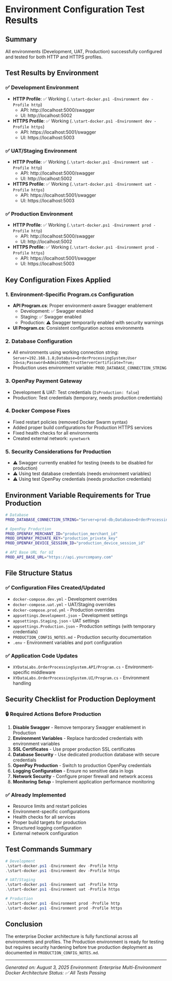 # Environment Configuration Test Results

## Summary
All environments (Development, UAT, Production) successfully configured and tested for both HTTP and HTTPS profiles.

## Test Results by Environment

### ✅ Development Environment
- **HTTP Profile**: ✅ Working (`.\start-docker.ps1 -Environment dev -Profile http`)
  - API: http://localhost:5000/swagger
  - UI: http://localhost:5002
- **HTTPS Profile**: ✅ Working (`.\start-docker.ps1 -Environment dev -Profile https`)
  - API: https://localhost:5001/swagger
  - UI: https://localhost:5003

### ✅ UAT/Staging Environment
- **HTTP Profile**: ✅ Working (`.\start-docker.ps1 -Environment uat -Profile http`)
  - API: http://localhost:5000/swagger
  - UI: http://localhost:5002
- **HTTPS Profile**: ✅ Working (`.\start-docker.ps1 -Environment uat -Profile https`)
  - API: https://localhost:5001/swagger
  - UI: https://localhost:5003

### ✅ Production Environment
- **HTTP Profile**: ✅ Working (`.\start-docker.ps1 -Environment prod -Profile http`)
  - API: http://localhost:5000/swagger
  - UI: http://localhost:5002
- **HTTPS Profile**: ✅ Working (`.\start-docker.ps1 -Environment prod -Profile https`)
  - API: https://localhost:5001/swagger
  - UI: https://localhost:5003

## Key Configuration Fixes Applied

### 1. Environment-Specific Program.cs Configuration
- **API Program.cs**: Proper environment-aware Swagger enablement
  - Development: ✅ Swagger enabled
  - Staging: ✅ Swagger enabled
  - Production: ⚠️ Swagger temporarily enabled with security warnings
- **UI Program.cs**: Consistent configuration across environments

### 2. Database Configuration
- All environments using working connection string: `Server=192.168.1.8;Database=OrderProcessingSystem;User Id=sa;Password=Admin100@;TrustServerCertificate=True;`
- Production uses environment variable: `PROD_DATABASE_CONNECTION_STRING`

### 3. OpenPay Payment Gateway
- Development & UAT: Test credentials (`IsProduction: false`)
- Production: Test credentials (temporary, needs production credentials)

### 4. Docker Compose Fixes
- Fixed restart policies (removed Docker Swarm syntax)
- Added proper build configurations for Production HTTPS services
- Fixed health checks for all environments
- Created external network: `xynetwork`

### 5. Security Considerations for Production
- ⚠️ Swagger currently enabled for testing (needs to be disabled for production)
- ⚠️ Using test database credentials (needs environment variables)
- ⚠️ Using test OpenPay credentials (needs production credentials)

## Environment Variable Requirements for True Production

```bash
# Database
PROD_DATABASE_CONNECTION_STRING="Server=prod-db;Database=OrderProcessingSystem;User Id=prod_user;Password=secure_password;TrustServerCertificate=True;"

# OpenPay Production
PROD_OPENPAY_MERCHANT_ID="production_merchant_id"
PROD_OPENPAY_PRIVATE_KEY="production_private_key"
PROD_OPENPAY_DEVICE_SESSION_ID="production_device_session_id"

# API Base URL for UI
PROD_API_BASE_URL="https://api.yourcompany.com"
```

## File Structure Status

### ✅ Configuration Files Created/Updated
- `docker-compose.dev.yml` - Development overrides
- `docker-compose.uat.yml` - UAT/Staging overrides  
- `docker-compose.prod.yml` - Production overrides
- `appsettings.Development.json` - Development settings
- `appsettings.Staging.json` - UAT settings
- `appsettings.Production.json` - Production settings (with temporary credentials)
- `PRODUCTION_CONFIG_NOTES.md` - Production security documentation
- `.env` - Environment variables and port configuration

### ✅ Application Code Updates
- `XYDataLabs.OrderProcessingSystem.API/Program.cs` - Environment-specific middleware
- `XYDataLabs.OrderProcessingSystem.UI/Program.cs` - Environment handling

## Security Checklist for Production Deployment

### 🔒 Required Actions Before Production
1. **Disable Swagger** - Remove temporary Swagger enablement in Production
2. **Environment Variables** - Replace hardcoded credentials with environment variables
3. **SSL Certificates** - Use proper production SSL certificates
4. **Database Security** - Use dedicated production database with secure credentials
5. **OpenPay Production** - Switch to production OpenPay credentials
6. **Logging Configuration** - Ensure no sensitive data in logs
7. **Network Security** - Configure proper firewall and network access
8. **Monitoring Setup** - Implement application performance monitoring

### ✅ Already Implemented
- Resource limits and restart policies
- Environment-specific configurations
- Health checks for all services
- Proper build targets for production
- Structured logging configuration
- External network configuration

## Test Commands Summary

```powershell
# Development
.\start-docker.ps1 -Environment dev -Profile http
.\start-docker.ps1 -Environment dev -Profile https

# UAT/Staging
.\start-docker.ps1 -Environment uat -Profile http
.\start-docker.ps1 -Environment uat -Profile https

# Production
.\start-docker.ps1 -Environment prod -Profile http
.\start-docker.ps1 -Environment prod -Profile https
```

## Conclusion
The enterprise Docker architecture is fully functional across all environments and profiles. The Production environment is ready for testing but requires security hardening before true production deployment as documented in `PRODUCTION_CONFIG_NOTES.md`.

---
*Generated on: August 3, 2025*
*Environment: Enterprise Multi-Environment Docker Architecture*
*Status: ✅ All Tests Passing*
